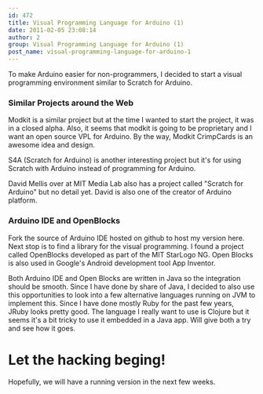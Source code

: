 ```yaml
---
id: 472
title: Visual Programming Language for Arduino (1)
date: 2011-02-05 23:08:14
author: 2
group: Visual Programming Language for Arduino (1)
post_name: visual-programming-language-for-arduino-1
---
```


To make Arduino easier for non-programmers, I decided to start a visual programming environment similar to Scratch for Arduino.

### Similar Projects around the Web

Modkit is a similar project but at the time I wanted to start the project, it was in a closed alpha. Also, it seems that modkit is going to be proprietary and I want an open source VPL for Arduino. By the way, Modkit CrimpCards is an awesome idea and design.

S4A (Scratch for Arduino) is another interesting project but it's for using Scratch with Arduino instead of programming for Arduino.

David Mellis over at MIT Media Lab also has a project called "Scratch for Arduino" but no detail yet. David is also one of the creator of Arduino platform.

### Arduino IDE and OpenBlocks

Fork the source of Arduino IDE hosted on github to host my version here. Next stop is to find a library for the visual programming. I found a project called OpenBlocks developed as part of the MIT StarLogo NG. Open Blocks is also used in Google's Android development tool App Inventor.

Both Arduino IDE and Open Blocks are written in Java so the integration should be smooth. Since I have done by share of Java, I decided to also use this opportunities to look into a few alternative languages running on JVM to implement this. Since I have done mostly Ruby for the past few years, JRuby looks pretty good. The language I really want to use is Clojure but it seems it's a bit tricky to use it embedded in a Java app. Will give both a try and see how it goes.

# Let the hacking beging!

Hopefully, we will have a running version in the next few weeks.